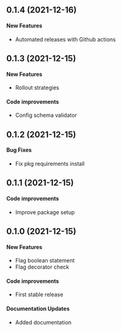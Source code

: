 ## 0.1.4 (2021-12-16)
#### New Features
* Automated releases with Github actions

## 0.1.3 (2021-12-15)
#### New Features
* Rollout strategies
#### Code improvements
* Config schema validator

## 0.1.2 (2021-12-15)
#### Bug Fixes
* Fix pkg requirements install

## 0.1.1 (2021-12-15)
#### Code improvements
* Improve package setup

## 0.1.0 (2021-12-15)
#### New Features
* Flag boolean statement
* Flag decorator check
#### Code improvements
* First stable release
#### Documentation Updates
* Added documentation

